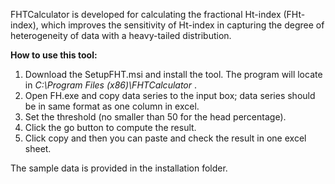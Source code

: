 FHTCalculator is developed for calculating the fractional Ht-index (FHt-index), which improves the sensitivity of Ht-index in capturing the degree of heterogeneity of data with a heavy-tailed distribution. 

<b> How to use this tool: </b>

1. Download the SetupFHT.msi and install the tool. The program will locate in <i> C:\Program Files (x86)\FHTCalculator </i>. 
2. Open FH.exe and copy data series to the input box; data series should be in same format as one column in excel.
3. Set the threshold (no smaller than 50 for the head percentage).
4. Click the go button to compute the result. 
5. Click copy and then you can paste and check the result in one excel sheet.  

The sample data is provided in the installation folder. 
